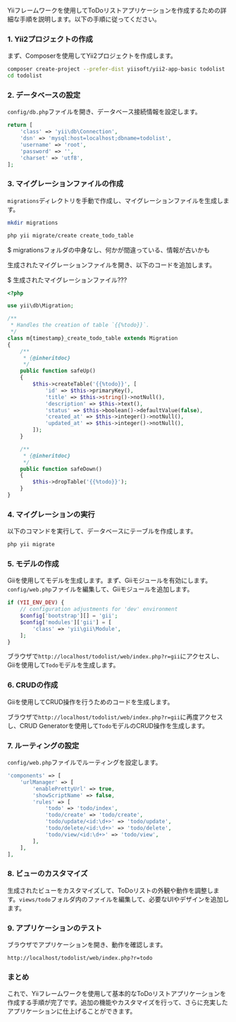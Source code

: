 Yiiフレームワークを使用してToDoリストアプリケーションを作成するための詳細な手順を説明します。以下の手順に従ってください。

### 1. Yii2プロジェクトの作成

まず、Composerを使用してYii2プロジェクトを作成します。

```bash
composer create-project --prefer-dist yiisoft/yii2-app-basic todolist
cd todolist
```

### 2. データベースの設定

`config/db.php`ファイルを開き、データベース接続情報を設定します。

```php
return [
    'class' => 'yii\db\Connection',
    'dsn' => 'mysql:host=localhost;dbname=todolist',
    'username' => 'root',
    'password' => '',
    'charset' => 'utf8',
];
```

### 3. マイグレーションファイルの作成

`migrations`ディレクトリを手動で作成し、マイグレーションファイルを生成します。

```bash
mkdir migrations

php yii migrate/create create_todo_table
```

$ migrationsフォルダの中身なし、何かが間違っている、情報が古いかも

生成されたマイグレーションファイルを開き、以下のコードを追加します。

$ 生成されたマイグレーションファイル???


```php
<?php

use yii\db\Migration;

/**
 * Handles the creation of table `{{%todo}}`.
 */
class m{timestamp}_create_todo_table extends Migration
{
    /**
     * {@inheritdoc}
     */
    public function safeUp()
    {
        $this->createTable('{{%todo}}', [
            'id' => $this->primaryKey(),
            'title' => $this->string()->notNull(),
            'description' => $this->text(),
            'status' => $this->boolean()->defaultValue(false),
            'created_at' => $this->integer()->notNull(),
            'updated_at' => $this->integer()->notNull(),
        ]);
    }

    /**
     * {@inheritdoc}
     */
    public function safeDown()
    {
        $this->dropTable('{{%todo}}');
    }
}
```

### 4. マイグレーションの実行

以下のコマンドを実行して、データベースにテーブルを作成します。

```bash
php yii migrate
```

### 5. モデルの作成

Giiを使用してモデルを生成します。まず、Giiモジュールを有効にします。`config/web.php`ファイルを編集して、Giiモジュールを追加します。

```php
if (YII_ENV_DEV) {
    // configuration adjustments for 'dev' environment
    $config['bootstrap'][] = 'gii';
    $config['modules']['gii'] = [
        'class' => 'yii\gii\Module',
    ];
}
```

ブラウザで`http://localhost/todolist/web/index.php?r=gii`にアクセスし、Giiを使用して`Todo`モデルを生成します。

### 6. CRUDの作成

Giiを使用してCRUD操作を行うためのコードを生成します。

ブラウザで`http://localhost/todolist/web/index.php?r=gii`に再度アクセスし、CRUD Generatorを使用して`Todo`モデルのCRUD操作を生成します。

### 7. ルーティングの設定

`config/web.php`ファイルでルーティングを設定します。

```php
'components' => [
    'urlManager' => [
        'enablePrettyUrl' => true,
        'showScriptName' => false,
        'rules' => [
            'todo' => 'todo/index',
            'todo/create' => 'todo/create',
            'todo/update/<id:\d+>' => 'todo/update',
            'todo/delete/<id:\d+>' => 'todo/delete',
            'todo/view/<id:\d+>' => 'todo/view',
        ],
    ],
],
```

### 8. ビューのカスタマイズ

生成されたビューをカスタマイズして、ToDoリストの外観や動作を調整します。`views/todo`フォルダ内のファイルを編集して、必要なUIやデザインを追加します。

### 9. アプリケーションのテスト

ブラウザでアプリケーションを開き、動作を確認します。

```
http://localhost/todolist/web/index.php?r=todo
```

### まとめ

これで、Yiiフレームワークを使用して基本的なToDoリストアプリケーションを作成する手順が完了です。追加の機能やカスタマイズを行って、さらに充実したアプリケーションに仕上げることができます。